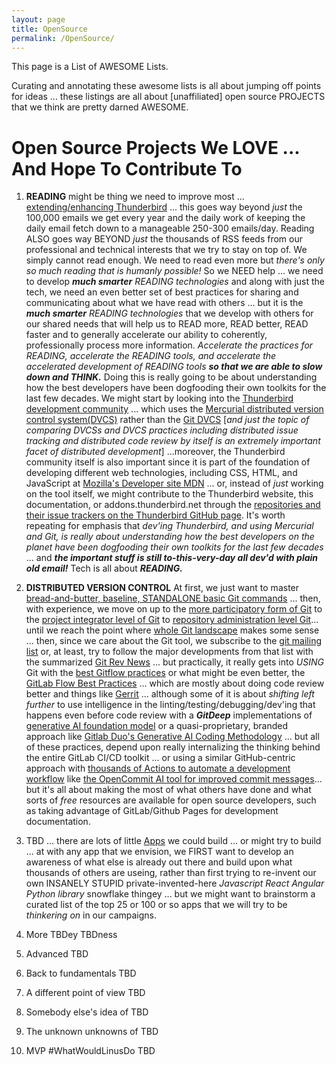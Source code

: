 ```yaml
---
layout: page
title: OpenSource
permalink: /OpenSource/
---
```


This page is a List of AWESOME Lists.

Curating and annotating these awesome lists is all about jumping off points for ideas ... these listings are all about [unaffiliated] open source PROJECTS that we think are pretty darned AWESOME.

# Open Source Projects We LOVE ... And Hope To Contribute To

1) **READING** might be thing we need to improve most ... [extending/enhancing Thunderbird](https://www.thunderbird.net/en-US/get-involved/#development) ... this goes way beyond *just* the 100,000 emails we get every year and the daily work of keeping the daily email fetch down to a manageable 250-300 emails/day. Reading ALSO goes way BEYOND *just* the thousands of RSS feeds from our professional and technical interests that we try to stay on top of. We simply cannot read enough. We need to read even more but *there's only so much reading that is humanly possible!*  So we NEED help ... we need to develop ***much smarter*** *READING technologies* and along with just the tech, we need an even better set of best practices for sharing and communicating about what we have read with others ... but it is the ***much smarter*** *READING technologies*  that we develop with others for our shared needs that will help us to READ more, READ better, READ faster and to generally accelerate our ability to coherently, professionally process more information. *Accelerate the practices for READING, accelerate the READING tools, and accelerate the accelerated development of READING tools* ***so that we are able to slow down and THINK.*** Doing this is really going to be about understanding how the best developers have been dogfooding their own toolkits for the last few decades. We might start by looking into the [Thunderbird development community](https://developer.thunderbird.net/thunderbird-development/getting-started) ... which uses the [Mercurial distributed version control system(DVCS)](https://wiki.mercurial-scm.org/Download) rather than the [Git DVCS](https://git-scm.com/book/en/v2) [*and just the topic of comparing DVCSs and DVCS practices including distributed issue tracking and distributed code review by itself is an extremely important facet of distributed development*] ...moreover, the Thunderbird community itself is also important since it is part of the foundation of developing different web technologies, including CSS, HTML, and JavaScript at [Mozilla's Developer site MDN](https://developer.mozilla.org/en-US/) ... or, instead of *just* working on the tool itself, we might contribute to the Thunderbird website, this documentation, or addons.thunderbird.net through the [repositories and their issue trackers on the Thunderbird GitHub page](https://github.com/thunderbird). It's worth repeating for emphasis that *dev'ing Thunderbird, and using Mercurial and Git, is really about understanding how the best developers on the planet have been dogfooding their own toolkits for the last few decades* ... and ***the important stuff is still to-this-very-day all dev'd with plain old email!***  Tech is all about ***READING.***

2) **DISTRIBUTED VERSION CONTROL** At first, we just want to master [bread-and-butter, baseline, STANDALONE basic Git commands](https://git-scm.com/docs/giteveryday#STANDALONE) ... then, with experience, we move on up to the [more participatory form of Git](https://git-scm.com/docs/giteveryday#_individual_developer_participant) to the [project integrator level of Git](https://git-scm.com/docs/giteveryday#_integrator) to [repository administration level Git](https://git-scm.com/docs/giteveryday#_repository_administration)... until we reach the point where [whole Git landscape](https://git-scm.com/book/en/v2) makes some sense ... then, since we care about the Git tool, we subscribe to the [git mailing list](git@vger.kernel.org) or, at least, try to follow the major developments from that list with the summarized [Git Rev News](https://git.github.io/rev_news/rev_news/) ... but practically, it really gets into *USING* Git with the [best Gitflow practices](https://www.gitkraken.com/learn/git/git-flow) or what might be even better, the [GitLab Flow Best Practices](https://about.gitlab.com/topics/version-control/what-are-gitlab-flow-best-practices/) ... which are mostly about doing code review better and things like [Gerrit](https://www.gerritcodereview.com/) ... although some of it is about *shifting left further* to use intelligence in the linting/testing/debugging/dev'ing that happens even before code review with a ***GitDeep*** implementations of [generative AI foundation model](https://www.connectedpapers.com/main/4f68e07c6c3173480053fd52391851d6f80d651b/On-the-Opportunities-and-Risks-of-Foundation-Models/graph) or a quasi-proprietary, branded approach like [Gitlab Duo's Generative AI Coding Methodology](https://about.gitlab.com/blog/2023/07/20/supercharge-productivity-with-gitlab-duo/) ... but all of these practices, depend upon really internalizing the thinking behind the entire GitLab CI/CD toolkit ... or using a similar GitHub-centric approach with [thousands of Actions to automate a development workflow](https://github.com/marketplace?type=actions&utm_campaign=2024Q2-Learning-Pathways&utm_medium=product&utm_source=github) like [the OpenCommit AI tool for improved commit messages](https://github.com/marketplace/actions/opencommit-improve-commits-with-ai)... but it's all about making the most of what others have done and what sorts of *free* resources are available for open source developers, such as taking advantage of GitLab/Github Pages for development documentation.

3) TBD ... there are lots of little [Apps](Apps.md) we could build ... or might try to build ... at with any app that we envision, we FIRST want to develop an awareness of what else is already out there and build upon what thousands of others are useing, rather than first trying to re-invent our own INSANELY STUPID private-invented-here *Javascript* *React* *Angular* *Python library* snowflake thingey ... but we might want to brainstorm a curated list of the top 25 or 100 or so apps that we will try to be *thinkering on* in our campaigns.

4) More TBDey TBDness

5) Advanced TBD

6) Back to fundamentals TBD

7) A different point of view TBD

8) Somebody else's idea of TBD

9) The unknown unknowns of TBD

10) MVP #WhatWouldLinusDo TBD
